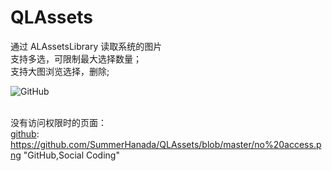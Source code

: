 # QLAssets
通过 ALAssetsLibrary 读取系统的图片<br />
支持多选，可限制最大选择数量；<br />
支持大图浏览选择，删除;<br />

![GitHub][github]

[github]: https://github.com/SummerHanada/QLAssets/raw/master/QLAsset.gif "GitHub,Social Coding"

<br /> 没有访问权限时的页面：<br />
[github]: https://github.com/SummerHanada/QLAssets/blob/master/no%20access.png "GitHub,Social Coding"


